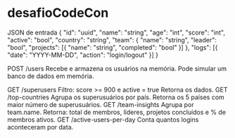 # desafioCodeCon
JSON de entrada
{
  "id": "uuid",
  "name": "string",
  "age": "int",
  "score": "int",
  "active": "bool",
  "country": "string",
  "team": {
    "name": "string",
    "leader": "bool",
    "projects": [{ "name": "string", "completed": "bool" }]
  },
  "logs": [{ "date": "YYYY-MM-DD", "action": "login/logout" }]
}


POST /users
Recebe e armazena os usuários na memória. Pode simular um banco de dados em memória.

GET /superusers
Filtro: score >= 900 e active = true
Retorna os dados.
GET /top-countries
Agrupa os superusuários por país.
Retorna os 5 países com maior número de superusuários.
GET /team-insights
Agrupa por team.name.
Retorna: total de membros, líderes, projetos concluídos e % de membros ativos.
GET /active-users-per-day
Conta quantos logins aconteceram por data.
